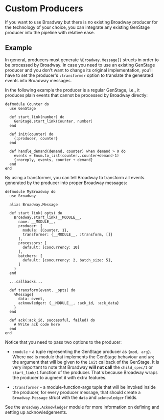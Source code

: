 # Custom Producers

If you want to use Broadway but there is no existing Broadway producer
for the technology of your choice, you can integrate any existing GenStage
producer into the pipeline with relative ease.

## Example

In general, producers must generate `%Broadway.Message{}` structs in order
to be processed by Broadway. In case you need to use an existing GenStage
producer and you don't want to change its original implementation,
you'll have to set the producer's `:transformer` option to translate the
generated events into Broadway messages.

In the following example the producer is a regular GenStage, i.e., it
produces plain events that cannot be processed by Broadway directly:

    defmodule Counter do
      use GenStage

      def start_link(number) do
        GenStage.start_link(Counter, number)
      end

      def init(counter) do
        {:producer, counter}
      end

      def handle_demand(demand, counter) when demand > 0 do
        events = Enum.to_list(counter..counter+demand-1)
        {:noreply, events, counter + demand}
      end
    end

By using a transformer, you can tell Broadway to transform all events
generated by the producer into proper Broadway messages:

    defmodule MyBroadway do
      use Broadway

      alias Broadway.Message

      def start_link(_opts) do
        Broadway.start_link(__MODULE__,
          name: __MODULE__,
          producer: [
            module: {Counter, 1},
            transformer: {__MODULE__, :transform, []}
          ],
          processors: [
            default: [concurrency: 10]
          ],
          batchers: [
            default: [concurrency: 2, batch_size: 5],
          ]
        )
      end

      ...callbacks...

      def transform(event, _opts) do
        %Message{
          data: event,
          acknowledger: {__MODULE__, :ack_id, :ack_data}
        }
      end

      def ack(:ack_id, successful, failed) do
        # Write ack code here
      end
    end

Notice that you need to pass two options to the producer:

  * `:module` - a tuple representing the GenStage producer as `{mod, arg}`.
    Where `mod` is module that implements the GenStage behaviour and `arg`
    the argument that will be given to the `init` callback of the GenStage.
    It is very important to note that Broadway **will not call** the
    `child_spec/1` or `start_link/1` function of the producer. That's
    because Broadway wraps the producer to augment it with extra features.

  * `:transformer` - a module-function-args tuple that will be invoked
    inside the producer, for every producer message, that should create
    a `Broadway.Message` struct with the `data` and `acknowledger` fields.

See the `Broadway.Acknowledger` module for more information on defining
and setting up acknowledgements.
